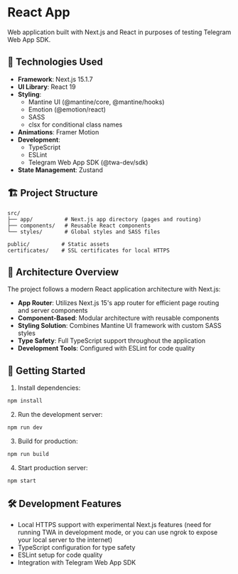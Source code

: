 # React App

Web application built with Next.js and React in purposes of testing Telegram Web App SDK.

## 🚀 Technologies Used

- **Framework**: Next.js 15.1.7
- **UI Library**: React 19
- **Styling**:
  - Mantine UI (@mantine/core, @mantine/hooks)
  - Emotion (@emotion/react)
  - SASS
  - clsx for conditional class names
- **Animations**: Framer Motion
- **Development**:
  - TypeScript
  - ESLint
  - Telegram Web App SDK (@twa-dev/sdk)
- **State Management**: Zustand

## 🏗️ Project Structure

```
src/
├── app/          # Next.js app directory (pages and routing)
├── components/   # Reusable React components
└── styles/       # Global styles and SASS files

public/          # Static assets
certificates/    # SSL certificates for local HTTPS
```

## 🎯 Architecture Overview

The project follows a modern React application architecture with Next.js:

- **App Router**: Utilizes Next.js 15's app router for efficient page routing and server components
- **Component-Based**: Modular architecture with reusable components
- **Styling Solution**: Combines Mantine UI framework with custom SASS styles
- **Type Safety**: Full TypeScript support throughout the application
- **Development Tools**: Configured with ESLint for code quality

## 🚦 Getting Started

1. Install dependencies:
```bash
npm install
```

2. Run the development server:
```bash
npm run dev
```

3. Build for production:
```bash
npm run build
```

4. Start production server:
```bash
npm start
```


## 🛠️ Development Features

- Local HTTPS support with experimental Next.js features (need for running TWA in development mode, or you can use ngrok to expose your local server to the internet)
- TypeScript configuration for type safety
- ESLint setup for code quality
- Integration with Telegram Web App SDK